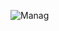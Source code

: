 ![Manag](https://github.com/EngrArfin/sa10macademy-school-java-portal/assets/120125822/db6474aa-1614-4373-a4fb-6988711ada57)

